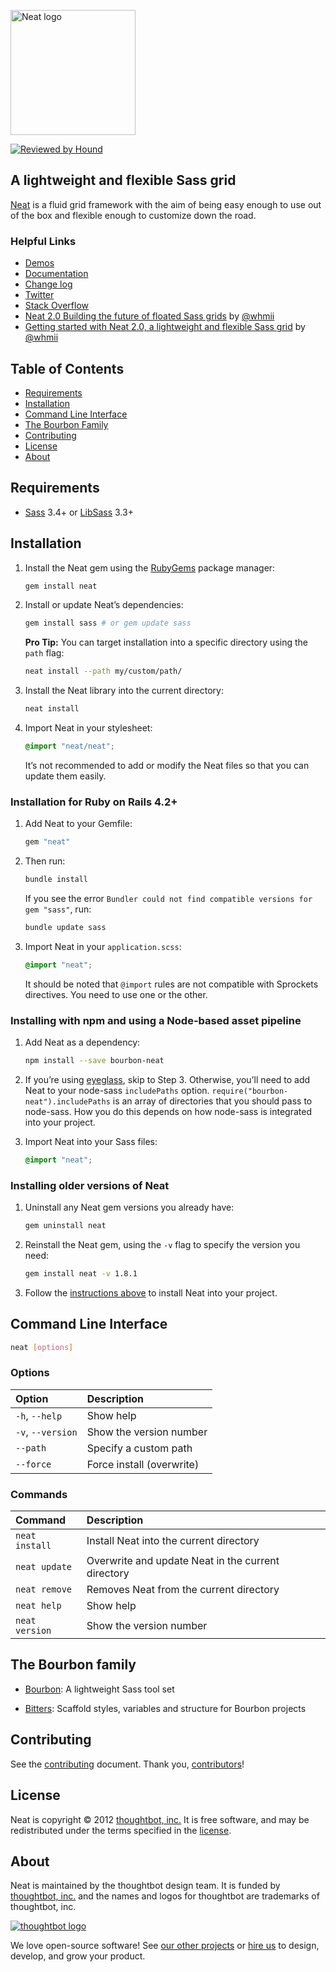 [<img src="http://images.thoughtbot.com/bourbon/neat-logo-v2.svg" width="200" alt="Neat logo">][Neat]

[![Reviewed by Hound](https://img.shields.io/badge/Reviewed_by-Hound-8E64B0.svg)](https://houndci.com)

## A lightweight and flexible Sass grid

[Neat] is a fluid grid framework with the aim of being easy enough to
use out of the box and flexible enough to customize down the road.

  [Neat]: https://neat.bourbon.io/

### Helpful Links

- [Demos](https://neat.bourbon.io/examples/)
- [Documentation](https://neat.bourbon.io/docs/latest/)
- [Change log](CHANGELOG.md)
- [Twitter](https://twitter.com/bourbonsass)
- [Stack Overflow](https://stackoverflow.com/questions/tagged/neat)
- [Neat 2.0 Building the future of floated Sass grids](https://robots.thoughtbot.com/building-the-future-of-floated-css-grids) by [@whmii](http://social.mcmahan.me)
- [Getting started with Neat 2.0, a lightweight and flexible Sass grid](https://robots.thoughtbot.com/the-release-of-neat-2-0-a-lightweight-and-flexible-sass-grid) by [@whmii](http://social.mcmahan.me)

## Table of Contents

- [Requirements](#requirements)
- [Installation](#installation)
- [Command Line Interface](#command-line-interface)
- [The Bourbon Family](#the-bourbon-family)
- [Contributing](#contributing)
- [License](#license)
- [About](#about)

## Requirements

- [Sass] 3.4+ or [LibSass] 3.3+

  [Sass]: https://github.com/sass/sass
  [LibSass]: https://github.com/sass/libsass

## Installation

1. Install the Neat gem using the [RubyGems] package manager:

   ```bash
   gem install neat
   ```

1. Install or update Neat’s dependencies:

   ```bash
   gem install sass # or gem update sass
   ```

   **Pro Tip:** You can target installation into a specific directory using the
   `path` flag:

   ```bash
   neat install --path my/custom/path/
   ```

1. Install the Neat library into the current directory:

   ```bash
   neat install
   ```

1. Import Neat in your stylesheet:

   ```scss
   @import "neat/neat";
   ```

   It’s not recommended to add or modify the Neat files so that you can update
   them easily.

[RubyGems]: https://rubygems.org

### Installation for Ruby on Rails 4.2+

1. Add Neat to your Gemfile:

   ```ruby
   gem "neat"
   ```

1. Then run:

   ```bash
   bundle install
   ```

   If you see the error `Bundler could not find compatible versions for gem
   "sass"`, run:

   ```bash
   bundle update sass
   ```

1. Import Neat in your `application.scss`:

   ```scss
   @import "neat";
   ```

   It should be noted that `@import` rules are not compatible with Sprockets
   directives. You need to use one or the other.

### Installing with npm and using a Node-based asset pipeline

1. Add Neat as a dependency:

   ```bash
   npm install --save bourbon-neat
   ```

1. If you’re using [eyeglass], skip to Step 3. Otherwise, you’ll need to add
   Neat to your node-sass `includePaths` option.
   `require("bourbon-neat").includePaths` is an array of directories that you
   should pass to node-sass. How you do this depends on how node-sass is
   integrated into your project.

1. Import Neat into your Sass files:

   ```scss
   @import "neat";
   ```

[eyeglass]: http://eyeglass.rocks

### Installing older versions of Neat

1. Uninstall any Neat gem versions you already have:

   ```bash
   gem uninstall neat
   ```

1. Reinstall the Neat gem, using the `-v` flag to specify the version you need:

   ```bash
   gem install neat -v 1.8.1
   ```

1. Follow the [instructions above](#installation) to install Neat into your
   project.

## Command Line Interface

```bash
neat [options]
```

### Options

| Option            | Description               |
| :---------------- | :------------------------ |
| `-h`, `--help`    | Show help                 |
| `-v`, `--version` | Show the version number   |
| `--path`          | Specify a custom path     |
| `--force`         | Force install (overwrite) |

### Commands

| Command        | Description                                        |
| :------------- | :------------------------------------------------- |
| `neat install` | Install Neat into the current directory            |
| `neat update`  | Overwrite and update Neat in the current directory |
| `neat remove`  | Removes Neat from the current directory            |
| `neat help`    | Show help                                          |
| `neat version` | Show the version number                            |

## The Bourbon family

- [Bourbon]: A lightweight Sass tool set
- [Bitters]: Scaffold styles, variables and structure for Bourbon projects

  [Bourbon]: https://github.com/thoughtbot/bourbon
  [Bitters]: https://github.com/thoughtbot/bitters

## Contributing

See the [contributing] document. Thank you, [contributors]!

  [contributing]: CONTRIBUTING.md
  [contributors]: https://github.com/thoughtbot/neat/graphs/contributors

## License

Neat is copyright © 2012 [thoughtbot, inc.][thoughtbot] It is free software, and
may be redistributed under the terms specified in the [license].

  [license]: LICENSE.md

## About

Neat is maintained by the thoughtbot design team. It is funded by
[thoughtbot, inc.][thoughtbot] and the names and logos for thoughtbot are
trademarks of thoughtbot, inc.

[![thoughtbot logo](https://presskit.thoughtbot.com/images/thoughtbot-logo-for-readmes.svg)][thoughtbot]

We love open-source software! See [our other projects][community] or
[hire us][hire] to design, develop, and grow your product.

  [thoughtbot]: https://thoughtbot.com?utm_source=github
  [community]: https://thoughtbot.com/community?utm_source=github
  [hire]: https://thoughtbot.com/hire-us?utm_source=github

